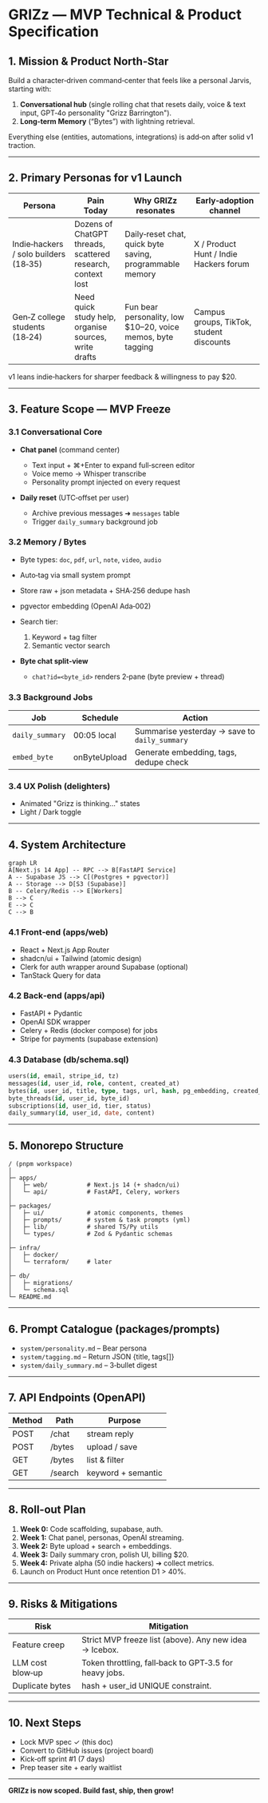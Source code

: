 # GRIZz — MVP Technical & Product Specification

## 1. Mission & Product North‑Star

Build a character‑driven command‑center that feels like a personal Jarvis, starting with:

1. **Conversational hub** (single rolling chat that resets daily, voice & text input, GPT‑4o personality "Grizz Barrington").
2. **Long‑term Memory** (“Bytes”) with lightning retrieval.

Everything else (entities, automations, integrations) is add‑on after solid v1 traction.

---

## 2. Primary Personas for v1 Launch

| Persona                               | Pain Today                                                  | Why GRIZz resonates                                          | Early‑adoption channel                   |
| ------------------------------------- | ----------------------------------------------------------- | ------------------------------------------------------------ | ---------------------------------------- |
| Indie‑hackers / solo builders (18‑35) | Dozens of ChatGPT threads, scattered research, context lost | Daily‑reset chat, quick byte saving, programmable memory     | X / Product Hunt / Indie Hackers forum   |
| Gen‑Z college students (18‑24)        | Need quick study help, organise sources, write drafts       | Fun bear personality, low \$10–20, voice memos, byte tagging | Campus groups, TikTok, student discounts |

v1 leans indie‑hackers for sharper feedback & willingness to pay \$20.

---

## 3. Feature Scope — MVP Freeze

### 3.1 Conversational Core

* **Chat panel** (command center)

  * Text input + ⌘+Enter to expand full‑screen editor
  * Voice memo → Whisper transcribe
  * Personality prompt injected on every request
* **Daily reset** (UTC‑offset per user)

  * Archive previous messages ➜ `messages` table
  * Trigger `daily_summary` background job

### 3.2 Memory / Bytes

* Byte types: `doc`, `pdf`, `url`, `note`, `video`, `audio`
* Auto‑tag via small system prompt
* Store raw + json metadata + SHA‑256 dedupe hash
* pgvector embedding (OpenAI Ada‑002)
* Search tier:

  1. Keyword + tag filter
  2. Semantic vector search
* **Byte chat split‑view**

  * `chat?id=<byte_id>` renders 2‑pane (byte preview + thread)

### 3.3 Background Jobs

| Job             | Schedule     | Action                                        |
| --------------- | ------------ | --------------------------------------------- |
| `daily_summary` | 00:05 local  | Summarise yesterday → save to `daily_summary` |
| `embed_byte`    | onByteUpload | Generate embedding, tags, dedupe check        |

### 3.4 UX Polish (delighters)

* Animated "Grizz is thinking…" states
* Light / Dark toggle

---

## 4. System Architecture

```mermaid
graph LR
A[Next.js 14 App] -- RPC --> B[FastAPI Service]
A -- Supabase JS --> C[(Postgres + pgvector)]
A -- Storage --> D[S3 (Supabase)]
B -- Celery/Redis --> E[Workers]
B --> C
E --> C
C --> B
```

### 4.1 Front‑end (apps/web)

* React + Next.js App Router
* shadcn/ui + Tailwind (atomic design)
* Clerk for auth wrapper around Supabase (optional)
* TanStack Query for data

### 4.2 Back‑end (apps/api)

* FastAPI + Pydantic
* OpenAI SDK wrapper
* Celery + Redis (docker compose) for jobs
* Stripe for payments (supabase extension)

### 4.3 Database (db/schema.sql)

```sql
users(id, email, stripe_id, tz)
messages(id, user_id, role, content, created_at)
bytes(id, user_id, title, type, tags, url, hash, pg_embedding, created_at)
byte_threads(id, user_id, byte_id)
subscriptions(id, user_id, tier, status)
daily_summary(id, user_id, date, content)
```

---

## 5. Monorepo Structure

```
/ (pnpm workspace)
│
├─ apps/
│   ├─ web/           # Next.js 14 (+ shadcn/ui)
│   └─ api/           # FastAPI, Celery, workers
│
├─ packages/
│   ├─ ui/            # atomic components, themes
│   ├─ prompts/       # system & task prompts (yml)
│   ├─ lib/           # shared TS/Py utils
│   └─ types/         # Zod & Pydantic schemas
│
├─ infra/
│   ├─ docker/
│   └─ terraform/     # later
│
├─ db/
│   ├─ migrations/
│   └─ schema.sql
└─ README.md
```

---

## 6. Prompt Catalogue (packages/prompts)

* `system/personality.md` – Bear persona
* `system/tagging.md` – Return JSON {title, tags\[]}
* `system/daily_summary.md` – 3‑bullet digest

---

## 7. API Endpoints (OpenAPI)

| Method | Path    | Purpose            |
| ------ | ------- | ------------------ |
| POST   | /chat   | stream reply       |
| POST   | /bytes  | upload / save      |
| GET    | /bytes  | list & filter      |
| GET    | /search | keyword + semantic |

---

## 8. Roll‑out Plan

1. **Week 0:** Code scaffolding, supabase, auth.
2. **Week 1:** Chat panel, personas, OpenAI streaming.
3. **Week 2:** Byte upload + search + embeddings.
4. **Week 3:** Daily summary cron, polish UI, billing \$20.
5. **Week 4:** Private alpha (50 indie hackers) ➔ collect metrics.
6. Launch on Product Hunt once retention D1 > 40%.

---

## 9. Risks & Mitigations

| Risk             | Mitigation                                             |
| ---------------- | ------------------------------------------------------ |
| Feature creep    | Strict MVP freeze list (above). Any new idea → Icebox. |
| LLM cost blow‑up | Token throttling, fall‑back to GPT‑3.5 for heavy jobs. |
| Duplicate bytes  | hash + user\_id UNIQUE constraint.                     |

---

## 10. Next Steps

* Lock MVP spec ✓ (this doc)
* Convert to GitHub issues (project board)
* Kick‑off sprint #1 (7 days)
* Prep teaser site + early waitlist

---

**GRIZz is now scoped. Build fast, ship, then grow!**
